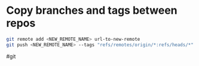# Copy branches and tags between repos

```sh
git remote add <NEW_REMOTE_NAME> url-to-new-remote
git push <NEW_REMOTE_NAME> --tags "refs/remotes/origin/*:refs/heads/*"
```

#git